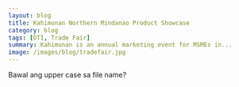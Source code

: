 ```yaml
---
layout: blog
title: Kahimunan Northern Mindanao Product Showcase
category: blog
tags: [DTI, Trade Fair]  
summary: Kahimunan is an annual marketing event for MSMEs in...
image: /images/blog/tradefair.jpg
---
```


Bawal ang upper case sa file name?
